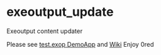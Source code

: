 # exeoutput_update
Exeoutput content updater

Please see [test.exop DemoApp](../blob/exeoutput/) and [Wiki](../wiki) 
Enjoy
0red

